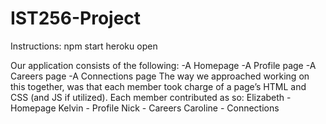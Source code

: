 # IST256-Project

Instructions:
npm start
heroku open

Our application consists of the following:
-A Homepage
-A Profile page
-A Careers page
-A Connections page 
The way we approached working on this together, was that each member took charge of a page’s HTML and CSS (and JS if utilized). Each member contributed as so:
Elizabeth - Homepage
Kelvin - Profile
Nick - Careers
Caroline - Connections 